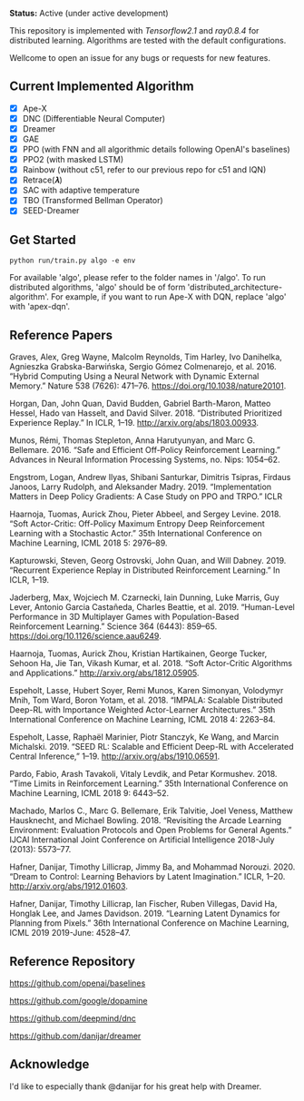**Status:** Active (under active development)

This repository is implemented with *Tensorflow2.1* and *ray0.8.4* for distributed learning. Algorithms are tested with the default configurations.

Wellcome to open an issue for any bugs or requests for new features.

## Current Implemented Algorithm

- [x] Ape-X
- [x] DNC (Differentiable Neural Computer)
- [x] Dreamer
- [x] GAE
- [x] PPO (with FNN and all algorithmic details following OpenAI's baselines)
- [x] PPO2 (with masked LSTM)
- [x] Rainbow (without c51, refer to our previous repo for c51 and IQN)
- [x] Retrace(𝝀)
- [x] SAC with adaptive temperature
- [x] TBO (Transformed Bellman Operator)
- [x] SEED-Dreamer

## Get Started

```
python run/train.py algo -e env
```
For available 'algo', please refer to the folder names in '/algo'. To run distributed algorithms, 'algo' should be of form 'distributed_architecture-algorithm'. For example, if you want to run Ape-X with DQN, replace 'algo' with 'apex-dqn'.

## Reference Papers

Graves, Alex, Greg Wayne, Malcolm Reynolds, Tim Harley, Ivo Danihelka, Agnieszka Grabska-Barwińska, Sergio Gómez Colmenarejo, et al. 2016. “Hybrid Computing Using a Neural Network with Dynamic External Memory.” Nature 538 (7626): 471–76. https://doi.org/10.1038/nature20101.

Horgan, Dan, John Quan, David Budden, Gabriel Barth-Maron, Matteo Hessel, Hado van Hasselt, and David Silver. 2018. “Distributed Prioritized Experience Replay.” In ICLR, 1–19. http://arxiv.org/abs/1803.00933.

Munos, Rémi, Thomas Stepleton, Anna Harutyunyan, and Marc G. Bellemare. 2016. “Safe and Efficient Off-Policy Reinforcement Learning.” Advances in Neural Information Processing Systems, no. Nips: 1054–62.

Engstrom, Logan, Andrew Ilyas, Shibani Santurkar, Dimitris Tsipras, Firdaus Janoos, Larry Rudolph, and Aleksander Madry. 2019. “Implementation Matters in Deep Policy Gradients: A Case Study on PPO and TRPO.” ICLR

Haarnoja, Tuomas, Aurick Zhou, Pieter Abbeel, and Sergey Levine. 2018. “Soft Actor-Critic: Off-Policy Maximum Entropy Deep Reinforcement Learning with a Stochastic Actor.” 35th International Conference on Machine Learning, ICML 2018 5: 2976–89.

Kapturowski, Steven, Georg Ostrovski, John Quan, and Will Dabney. 2019. “Recurrent Experience Replay in Distributed Reinforcement Learning.” In ICLR, 1–19.

Jaderberg, Max, Wojciech M. Czarnecki, Iain Dunning, Luke Marris, Guy Lever, Antonio Garcia Castañeda, Charles Beattie, et al. 2019. “Human-Level Performance in 3D Multiplayer Games with Population-Based Reinforcement Learning.” Science 364 (6443): 859–65. https://doi.org/10.1126/science.aau6249.

Haarnoja, Tuomas, Aurick Zhou, Kristian Hartikainen, George Tucker, Sehoon Ha, Jie Tan, Vikash Kumar, et al. 2018. “Soft Actor-Critic Algorithms and Applications.” http://arxiv.org/abs/1812.05905.

Espeholt, Lasse, Hubert Soyer, Remi Munos, Karen Simonyan, Volodymyr Mnih, Tom Ward, Boron Yotam, et al. 2018. “IMPALA: Scalable Distributed Deep-RL with Importance Weighted Actor-Learner Architectures.” 35th International Conference on Machine Learning, ICML 2018 4: 2263–84.

Espeholt, Lasse, Raphaël Marinier, Piotr Stanczyk, Ke Wang, and Marcin Michalski. 2019. “SEED RL: Scalable and Efficient Deep-RL with Accelerated Central Inference,” 1–19. http://arxiv.org/abs/1910.06591.

Pardo, Fabio, Arash Tavakoli, Vitaly Levdik, and Petar Kormushev. 2018. “Time Limits in Reinforcement Learning.” 35th International Conference on Machine Learning, ICML 2018 9: 6443–52.

Machado, Marlos C., Marc G. Bellemare, Erik Talvitie, Joel Veness, Matthew Hausknecht, and Michael Bowling. 2018. “Revisiting the Arcade Learning Environment: Evaluation Protocols and Open Problems for General Agents.” IJCAI International Joint Conference on Artificial Intelligence 2018-July (2013): 5573–77.

Hafner, Danijar, Timothy Lillicrap, Jimmy Ba, and Mohammad Norouzi. 2020. “Dream to Control: Learning Behaviors by Latent Imagination.” ICLR, 1–20. http://arxiv.org/abs/1912.01603.

Hafner, Danijar, Timothy Lillicrap, Ian Fischer, Ruben Villegas, David Ha, Honglak Lee, and James Davidson. 2019. “Learning Latent Dynamics for Planning from Pixels.” 36th International Conference on Machine Learning, ICML 2019 2019-June: 4528–47.

## Reference Repository

https://github.com/openai/baselines

https://github.com/google/dopamine

https://github.com/deepmind/dnc

https://github.com/danijar/dreamer

## Acknowledge

I'd like to especially thank @danijar for his great help with Dreamer.
